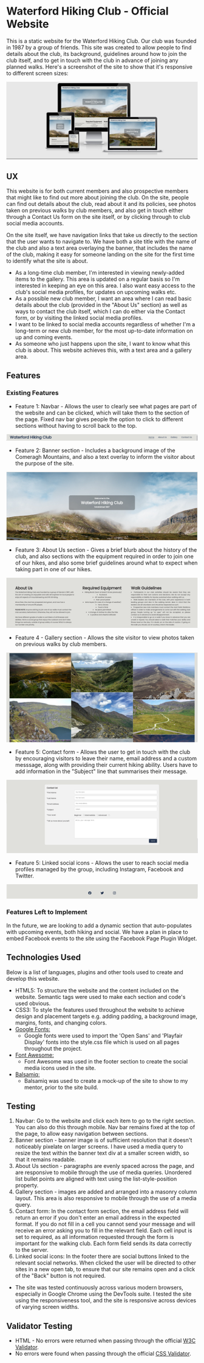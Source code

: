 # Waterford Hiking Club - Official Website

This is a static website for the Waterford Hiking Club. Our club was founded in 1987 by a group of friends. This site was created to allow people to find details about the club, its background, guidelines around how to join the club itself, and to get in touch with the club in advance of joining any planned walks. Here's a screenshot of the site to show that it's responsive to different screen sizes:

![Responsive Screenshot](https://github.com/JBurrellIRL/ProjectOne/blob/072be5a5e765d46c838ee7a4bdd70f65fc1ffcdd/assets/images/readme/responsivedesign.png?raw=true)

## UX

This website is for both current members and also prospective members that might like to find out more about joining the club. 
On the site, people can find out details about the club, read about it and its policies, see photos taken on previous walks by club members, and also get in touch either through a Contact Us form on the site itself, or by clicking through to club social media accounts.

On the site itself, we have navigation links that take us directly to the section that the user wants to navigate to. We have both a site title with the name of the club and also a text area overlaying the banner, that includes the name of the club, making it easy for someone landing on the site for the first time to identify what the site is about.

* As a long-time club member, I'm interested in viewing newly-added items to the gallery. This area is updated on a regular basis so I'm interested in keeping an eye on this area. I also want easy access to the club's social media profiles, for updates on upcoming walks etc. 
* As a possible new club member, I want an area where I can read basic details about the club (provided in the "About Us" section) as well as ways to contact the club itself, which I can do either via the Contact form, or by visiting the linked social media profiles.
* I want to be linked to social media accounts regardless of whether I'm a long-term or new club member, for the most up-to-date information on up and coming events.
* As someone who just happens upon the site, I want to know what this club is about. This website achieves this, with a text area and a gallery area.

## Features

### Existing Features

* Feature 1: Navbar - Allows the user to clearly see what pages are part of the website and can be clicked, which will take them to the section of the page. Fixed nav bar gives people the option to click to different sections without having to scroll back to the top.

![Navigation Bar](https://github.com/JBurrellIRL/ProjectOne/blob/main/assets/images/readme/navigation.png?raw=true)

* Feature 2: Banner section - Includes a background image of the Comeragh Mountains, and also a text overlay to inform the visitor about the purpose of the site.

![Banner Image](https://github.com/JBurrellIRL/ProjectOne/blob/main/assets/images/readme/banner-image.png?raw=true)

* Feature 3: About Us section - Gives a brief blurb about the history of the club, and also sections with the equipment required in order to join one of our hikes, and also some brief guidelines around what to expect when taking part in one of our hikes.

![About Us section](https://github.com/JBurrellIRL/ProjectOne/blob/main/assets/images/readme/about-us.png?raw=true)

* Feature 4 - Gallery section - Allows the site visitor to view photos taken on previous walks by club members.

![Gallery section](https://github.com/JBurrellIRL/ProjectOne/blob/main/assets/images/readme/gallery.png?raw=true)

* Feature 5: Contact form - Allows the user to get in touch with the club by encouraging visitors to leave their name, email address and a custom messsage, along with providing their current hiking ability. Users have to add information in the "Subject" line that summarises their message.

![Contact Us section](https://github.com/JBurrellIRL/ProjectOne/blob/main/assets/images/readme/contact-us.png?raw=true)

* Feature 5: Linked social icons - Allows the user to reach social media profiles managed by the group, including Instagram, Facebook and Twitter.

![Site footer](https://github.com/JBurrellIRL/ProjectOne/blob/main/assets/images/readme/footer.png?raw=true)

### Features Left to Implement

In the future, we are looking to add a dynamic section that auto-populates with upcoming events, both hiking and social. We have a plan in place to embed Facebook events to the site using the Facebook Page Plugin Widget. 

## Technologies Used

Below is a list of languages, plugins and other tools used to create and develop this website. 

* HTML5: To structure the website and the content included on the website. Semantic tags were used to make each section and code's used obvious.
* CSS3: To style the features used throughout the website to achieve design and placement targets e.g. adding padding, a background image, margins, fonts, and changing colors.
* [Google Fonts:](https://fonts.google.com/)
    - Google fonts were used to import the 'Open Sans' and 'Playfair Display' fonts into the style.css file which is used on all pages throughout the project.
* [Font Awesome:](https://fontawesome.com/)
    - Font Awesome was used in the footer section to create the social media icons used in the site.
* [Balsamiq:](https://balsamiq.com/)
    - Balsamiq was used to create a mock-up of the site to show to my mentor, prior to the site build.

## Testing

1. Navbar: Go to the website and click each item to go to the right section. You can also do this through mobile. Nav bar remains fixed at the top of the page, to allow easy navigation between sections.
2. Banner section - banner image is of sufficient resolution that it doesn't noticeably pixelate on larger screens. I have used a media query to resize the text within the banner text div at a smaller screen width, so that it remains readable.
3. About Us section - paragraphs are evenly spaced across the page, and are responsive to mobile through the use of media queries. Unordered list bullet points are aligned with text using the list-style-position property.
4. Gallery section - images are added and arranged into a masonry column layout. This area is also responsive to mobile through the use of a media query.
5. Contact form: In the contact form section, the email address field will return an error if you don't enter an email address in the expected format. If you do not fill in a cell you cannot send your message and will receive an error asking you to fill in the relevant field. Each cell input is set to required, as all information requested through the form is important for the walking club. Each form field sends its data correctly to the server.
6. Linked social icons: In the footer there are social buttons linked to the relevant social networks. When clicked the user will be directed to other sites in a new open tab, to ensure that our site remains open and a click of the "Back" button is not required.

* The site was tested continuously across various modern browsers, especially in Google Chrome using the DevTools suite. I tested the site using the responsiveness tool, and the site is responsive across devices of varying screen widths. 

## Validator Testing

* HTML - No errors were returned when passing through the official [W3C Validator](https://validator.w3.org/).
* No errors were found when passing through the official [CSS Validator](https://jigsaw.w3.org/css-validator/).
